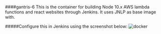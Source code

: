 ####gantris-6
This is the container for building Node 10.x AWS lambda functions and react websites through Jenkins. It uses JNLP as base image with.

#####Configure this in Jenkins using the screenshot below:
![docker](https://i.ibb.co/QpHqTvY/jenkins-gantris6-node.png)